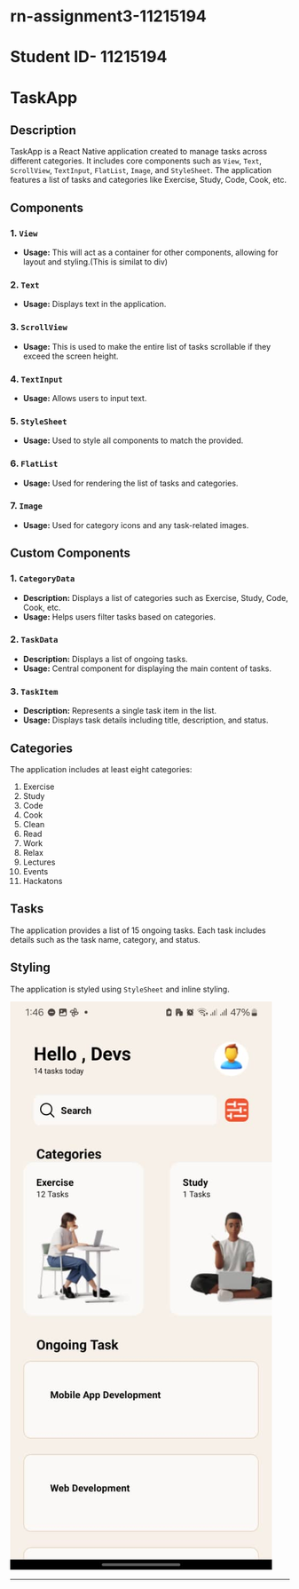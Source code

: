# rn-assignment3-11215194
#  Student ID- 11215194
# TaskApp

## Description
TaskApp is a React Native application created to manage tasks across different categories. It includes core components such as `View`, `Text`, `ScrollView`, `TextInput`, `FlatList`, `Image`, and `StyleSheet`. The application features a list of tasks and categories like Exercise, Study, Code, Cook, etc.

## Components

### 1. `View`
- **Usage:** This will act as a container for other components, allowing for layout and styling.(This is similat to div)


### 2. `Text`
- **Usage:** Displays text in the application.


### 3. `ScrollView`
- **Usage:** This is used to make the entire list of tasks scrollable if they exceed the screen height.

### 4. `TextInput`
- **Usage:** Allows users to input text.

### 5. `StyleSheet`
- **Usage:** Used to style all components to match the provided.

### 6. `FlatList`
- **Usage:** Used for rendering the list of tasks and categories.

### 7. `Image`
- **Usage:** Used for category icons and any task-related images.

## Custom Components

### 1. `CategoryData`
- **Description:** Displays a list of categories such as Exercise, Study, Code, Cook, etc.
- **Usage:** Helps users filter tasks based on categories.

### 2. `TaskData`
- **Description:** Displays a list of ongoing tasks.
- **Usage:** Central component for displaying the main content of tasks.

### 3. `TaskItem`
- **Description:** Represents a single task item in the list.
- **Usage:** Displays task details including title, description, and status.

## Categories
The application includes at least eight categories:
1. Exercise
2. Study
3. Code
4. Cook
5. Clean
6. Read
7. Work
8. Relax
9. Lectures
10. Events
11. Hackatons


## Tasks
The application provides a list of 15 ongoing tasks. Each task includes details such as the task name, category, and status.

## Styling
The application is styled using `StyleSheet` and inline styling.

![A screenshot of the application](<WhatsApp Image 2024-05-31 at 13.46.28.jpeg>)

---
